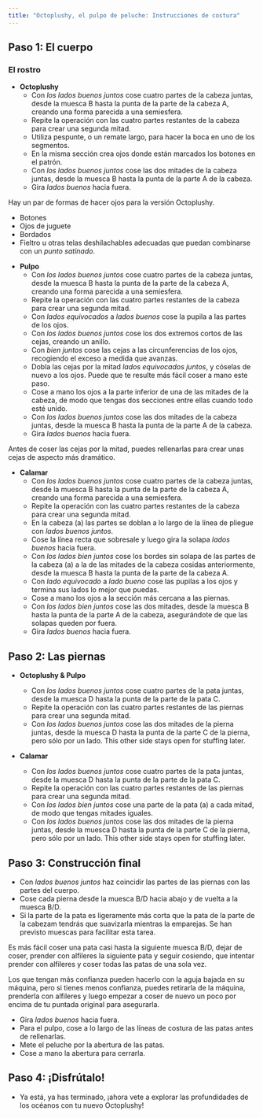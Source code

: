 ```yaml
---
title: "Octoplushy, el pulpo de peluche: Instrucciones de costura"
---
```


## Paso 1: El cuerpo

### El rostro

- **Octoplushy**
  - Con _los lados buenos juntos_ cose cuatro partes de la cabeza juntas, desde la muesca B hasta la punta de la parte de la cabeza A, creando una forma parecida a una semiesfera.
  - Repite la operación con las cuatro partes restantes de la cabeza para crear una segunda mitad.
  - Utiliza pespunte, o un remate largo, para hacer la boca en uno de los segmentos.
  - En la misma sección crea ojos donde están marcados los botones en el patrón.
  - Con _los lados buenos juntos_ cose las dos mitades de la cabeza juntas, desde la muesca B hasta la punta de la parte A de la cabeza.
  - Gira _lados buenos_ hacia fuera.

<Note>

Hay un par de formas de hacer ojos para la versión Octoplushy.
- Botones
- Ojos de juguete
- Bordados
- Fieltro u otras telas deshilachables adecuadas que puedan combinarse con un _punto satinado_.

</Note>

- **Pulpo**
  - Con _los lados buenos juntos_ cose cuatro partes de la cabeza juntas, desde la muesca B hasta la punta de la parte de la cabeza A, creando una forma parecida a una semiesfera.
  - Repite la operación con las cuatro partes restantes de la cabeza para crear una segunda mitad.
  - Con _lados equivocados_ a _lados buenos_ cose la pupila a las partes de los ojos.
  - Con _los lados buenos juntos_ cose los dos extremos cortos de las cejas, creando un anillo.
  - Con _bien juntos_ cose las cejas a las circunferencias de los ojos, recogiendo el exceso a medida que avanzas.
  - Dobla las cejas por la mitad _lados equivocados juntos_, y cóselas de nuevo a los ojos. Puede que te resulte más fácil coser a mano este paso.
  - Cose a mano los ojos a la parte inferior de una de las mitades de la cabeza, de modo que tengas dos secciones entre ellas cuando todo esté unido.
  - Con _los lados buenos juntos_ cose las dos mitades de la cabeza juntas, desde la muesca B hasta la punta de la parte A de la cabeza.
  - Gira _lados buenos_ hacia fuera.

<Note>

Antes de coser las cejas por la mitad, puedes rellenarlas para crear unas cejas de aspecto más dramático.

</Note>

- **Calamar**
  - Con _los lados buenos juntos_ cose cuatro partes de la cabeza juntas, desde la muesca B hasta la punta de la parte de la cabeza A, creando una forma parecida a una semiesfera.
  - Repite la operación con las cuatro partes restantes de la cabeza para crear una segunda mitad.
  - En la cabeza (a) las partes se doblan a lo largo de la línea de pliegue con _lados buenos juntos_.
  - Cose la línea recta que sobresale y luego gira la solapa _lados buenos_ hacia fuera.
  - Con _los lados bien juntos_ cose los bordes sin solapa de las partes de la cabeza (a) a la de las mitades de la cabeza cosidas anteriormente, desde la muesca B hasta la punta de la parte de la cabeza A.
  - Con _lado equivocado_ a _lado bueno_ cose las pupilas a los ojos y termina sus lados lo mejor que puedas.
  - Cose a mano los ojos a la sección más cercana a las piernas.
  - Con _los lados bien juntos_ cose las dos mitades, desde la muesca B hasta la punta de la parte A de la cabeza, asegurándote de que las solapas queden por fuera.
  - Gira _lados buenos_ hacia fuera.

## Paso 2: Las piernas

- **Octoplushy & Pulpo**
  - Con _los lados buenos juntos_ cose cuatro partes de la pata juntas, desde la muesca D hasta la punta de la parte de la pata C.
  - Repite la operación con las cuatro partes restantes de las piernas para crear una segunda mitad.
  - Con _los lados buenos juntos_ cose las dos mitades de la pierna juntas, desde la muesca D hasta la punta de la parte C de la pierna, pero sólo por un lado. This other side stays open for stuffing later.

- **Calamar**
  - Con _los lados buenos juntos_ cose cuatro partes de la pata juntas, desde la muesca D hasta la punta de la parte de la pata C.
  - Repite la operación con las cuatro partes restantes de las piernas para crear una segunda mitad.
  - Con _los lados bien juntos_ cose una parte de la pata (a) a cada mitad, de modo que tengas mitades iguales.
  - Con _los lados buenos juntos_ cose las dos mitades de la pierna juntas, desde la muesca D hasta la punta de la parte C de la pierna, pero sólo por un lado. This other side stays open for stuffing later.

## Paso 3: Construcción final

- Con _lados buenos juntos_ haz coincidir las partes de las piernas con las partes del cuerpo.
- Cose cada pierna desde la muesca B/D hacia abajo y de vuelta a la muesca B/D.
- Si la parte de la pata es ligeramente más corta que la pata de la parte de la cabezam tendrás que suavizarla mientras la emparejas. Se han previsto muescas para facilitar esta tarea.

<Tip>

Es más fácil coser una pata casi hasta la siguiente muesca B/D, dejar de coser, prender con alfileres la siguiente pata y seguir cosiendo, que intentar prender con alfileres y coser todas las patas de una sola vez. 

Los que tengan más confianza pueden hacerlo con la aguja bajada en su máquina, pero si tienes menos confianza, puedes retirarla de la máquina, prenderla con alfileres y luego empezar a coser de nuevo un poco por encima de tu puntada original para asegurarla.
  
</Tip>

- Gira _lados buenos_ hacia fuera.
- Para el pulpo, cose a lo largo de las líneas de costura de las patas antes de rellenarlas.
- Mete el peluche por la abertura de las patas.
- Cose a mano la abertura para cerrarla.

## Paso 4: ¡Disfrútalo!

- Ya está, ya has terminado, ¡ahora vete a explorar las profundidades de los océanos con tu nuevo Octoplushy!
